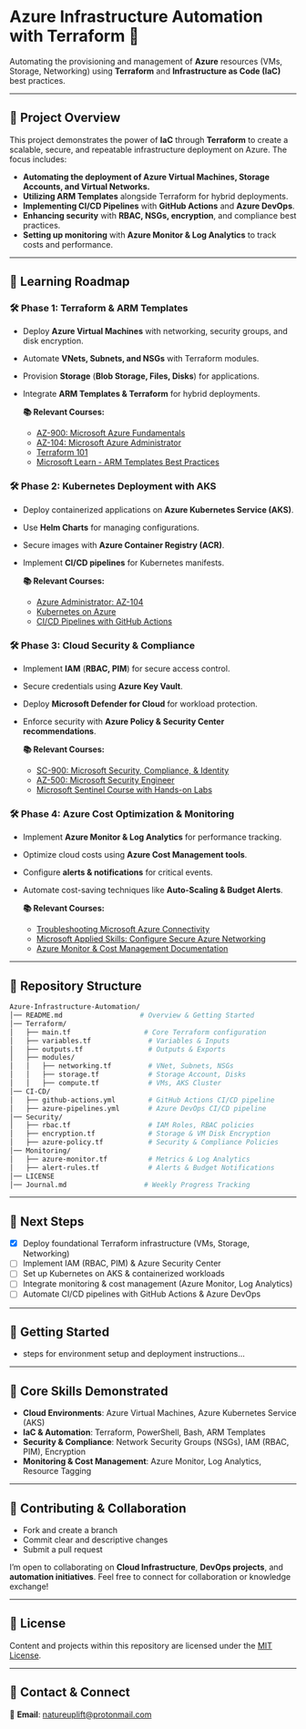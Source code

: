 # Azure Infrastructure Automation with Terraform 🚀

Automating the provisioning and management of **Azure** resources (VMs, Storage, Networking) using **Terraform** and **Infrastructure as Code (IaC)** best practices.

---

## 📌 Project Overview

This project demonstrates the power of **IaC** through **Terraform** to create a scalable, secure, and repeatable infrastructure deployment on Azure. The focus includes:
- **Automating the deployment of Azure Virtual Machines, Storage Accounts, and Virtual Networks.**
- **Utilizing ARM Templates** alongside Terraform for hybrid deployments.
- **Implementing CI/CD Pipelines** with **GitHub Actions** and **Azure DevOps**.
- **Enhancing security** with **RBAC, NSGs, encryption**, and compliance best practices.
- **Setting up monitoring** with **Azure Monitor & Log Analytics** to track costs and performance.

---

## 📖 Learning Roadmap

### 🛠️ **Phase 1: Terraform & ARM Templates**

- Deploy **Azure Virtual Machines** with networking, security groups, and disk encryption.
- Automate **VNets, Subnets, and NSGs** with Terraform modules.
- Provision **Storage** (**Blob Storage, Files, Disks**) for applications.
- Integrate **ARM Templates & Terraform** for hybrid deployments.

    **📚 Relevant Courses:**
    *   [AZ-900: Microsoft Azure Fundamentals](https://www.udemy.com/course/az-900-microsoft-azure-fundamentals-with-simulations/)
    *   [AZ-104: Microsoft Azure Administrator](https://www.udemy.com/course/az-104-microsoft-azure-administrator-course-with-simulations/)
    *   [Terraform 101](https://www.udemy.com/course/terraform-101-azure-edition/)
    *   [Microsoft Learn - ARM Templates Best Practices](https://learn.microsoft.com/en-us/training/paths/deploy-manage-resource-manager-templates/)

### 🛠️ **Phase 2: Kubernetes Deployment with AKS**

- Deploy containerized applications on **Azure Kubernetes Service (AKS)**.
- Use **Helm Charts** for managing configurations.
- Secure images with **Azure Container Registry (ACR)**.
- Implement **CI/CD pipelines** for Kubernetes manifests.

    **📚 Relevant Courses:**
    *   [Azure Administrator: AZ-104](https://www.udemy.com/course/az-104-microsoft-azure-administrator-course-with-simulations/)
    *   [Kubernetes on Azure](https://www.udemy.com/course/terraform-on-azure-services/)
    *   [CI/CD Pipelines with GitHub Actions](https://www.udemy.com/course/learn-github-actions-ci-cd-devops-pipelines/)

### 🛠️ **Phase 3: Cloud Security & Compliance**

- Implement **IAM** (**RBAC, PIM**) for secure access control.
- Secure credentials using **Azure Key Vault**.
- Deploy **Microsoft Defender for Cloud** for workload protection.
- Enforce security with **Azure Policy & Security Center recommendations**.

    **📚 Relevant Courses:**
    *   [SC-900: Microsoft Security, Compliance, & Identity](https://www.udemy.com/course/sc-900-microsoft-security-compliance-identity-with-sims)
    *   [AZ-500: Microsoft Security Engineer](https://www.udemy.com/course/az-500-microsoft-azure-security-technologies-with-sims)
    *   [Microsoft Sentinel Course with Hands-on Labs](https://www.udemy.com/course/microsoft-sentinel-course-with-hands-on-sims/)

### 🛠️ **Phase 4: Azure Cost Optimization & Monitoring**

- Implement **Azure Monitor & Log Analytics** for performance tracking.
- Optimize cloud costs using **Azure Cost Management tools**.
- Configure **alerts & notifications** for critical events.
- Automate cost-saving techniques like **Auto-Scaling & Budget Alerts**.

    **📚 Relevant Courses:**
    *   [Troubleshooting Microsoft Azure Connectivity](https://www.udemy.com/course/az-720-troubleshooting-microsoft-azure-connectivity-course/)
    *   [Microsoft Applied Skills: Configure Secure Azure Networking](https://www.udemy.com/course/microsoft-applied-skills-configure-secure-access-to-your/)
    *   [Azure Monitor & Cost Management Documentation](https://www.udemy.com/course/azure-infrastructure-managing-cost-governance-monitoring/)

---

## 📂 Repository Structure

```bash
Azure-Infrastructure-Automation/
│── README.md                   # Overview & Getting Started
│── Terraform/
│   ├── main.tf                  # Core Terraform configuration
│   ├── variables.tf              # Variables & Inputs
│   ├── outputs.tf                # Outputs & Exports
│   ├── modules/
│   │   ├── networking.tf         # VNet, Subnets, NSGs
│   │   ├── storage.tf            # Storage Account, Disks
│   │   ├── compute.tf            # VMs, AKS Cluster
│── CI-CD/
│   ├── github-actions.yml        # GitHub Actions CI/CD pipeline
│   ├── azure-pipelines.yml       # Azure DevOps CI/CD pipeline
│── Security/
│   ├── rbac.tf                   # IAM Roles, RBAC policies
│   ├── encryption.tf             # Storage & VM Disk Encryption
│   ├── azure-policy.tf           # Security & Compliance Policies
│── Monitoring/
│   ├── azure-monitor.tf          # Metrics & Log Analytics
│   ├── alert-rules.tf            # Alerts & Budget Notifications
│── LICENSE
│── Journal.md                   # Weekly Progress Tracking

```

---

## 📌 Next Steps

- [x] Deploy foundational Terraform infrastructure (VMs, Storage, Networking)
- [ ] Implement IAM (RBAC, PIM) & Azure Security Center
- [ ] Set up Kubernetes on AKS & containerized workloads
- [ ] Integrate monitoring & cost management (Azure Monitor, Log Analytics)
- [ ] Automate CI/CD pipelines with GitHub Actions & Azure DevOps

---

## 📌 Getting Started

- steps for environment setup and deployment instructions...

---

## 🌟 Core Skills Demonstrated

- **Cloud Environments**: Azure Virtual Machines, Azure Kubernetes Service (AKS)
- **IaC & Automation**: Terraform, PowerShell, Bash, ARM Templates
- **Security & Compliance**: Network Security Groups (NSGs), IAM (RBAC, PIM), Encryption
- **Monitoring & Cost Management**: Azure Monitor, Log Analytics, Resource Tagging

---

## 🤝 Contributing & Collaboration

- Fork and create a branch
- Commit clear and descriptive changes
- Submit a pull request

I’m open to collaborating on **Cloud Infrastructure**, **DevOps projects**, and **automation initiatives**. Feel free to connect for collaboration or knowledge exchange!

---

## 📜 License

Content and projects within this repository are licensed under the [MIT License](LICENSE).

---

## 📧 Contact & Connect

📩 **Email**: [natureuplift@protonmail.com](mailto:natureuplift@protonmail.com)  
<!-- 🔗 **LinkedIn**: [Arnaldo Sepulveda](https://www.linkedin.com/in/arnaldo-sepulveda) -->
